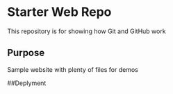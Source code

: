 # Starter Web Repo

This repository is for showing how Git and GitHub work

## Purpose

Sample website with plenty of files for demos

##Deplyment

